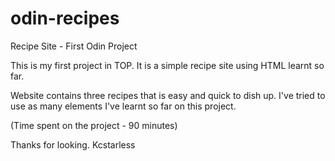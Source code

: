 # odin-recipes
Recipe Site - First Odin Project

This is my first project in TOP. It is a simple recipe site using HTML learnt so far. 

Website contains three recipes that is easy and quick to dish up. I've tried to use as many elements I've learnt so far on this project. 

(Time spent on the project - 90 minutes)

Thanks for looking.
Kcstarless  